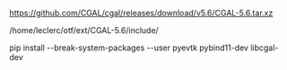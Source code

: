 https://github.com/CGAL/cgal/releases/download/v5.6/CGAL-5.6.tar.xz

/home/leclerc/otf/ext/CGAL-5.6/include/

pip install --break-system-packages --user pyevtk
pybind11-dev
libcgal-dev